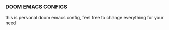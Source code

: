 ### DOOM EMACS CONFIGS

this is personal doom emacs config, feel free to change everything for your need



